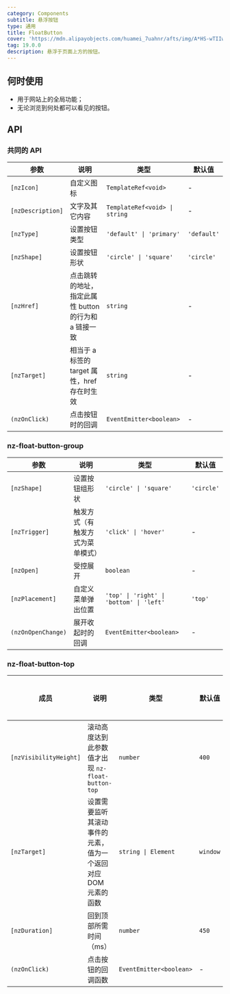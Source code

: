 ```yaml
---
category: Components
subtitle: 悬浮按钮
type: 通用
title: FloatButton
cover: 'https://mdn.alipayobjects.com/huamei_7uahnr/afts/img/A*HS-wTIIwu0kAAAAAAAAAAAAADrJ8AQ/original'
tag: 19.0.0
description: 悬浮于页面上方的按钮。
---
```


## 何时使用

- 用于网站上的全局功能；
- 无论浏览到何处都可以看见的按钮。


## API

### 共同的 API

| 参数                | 说明                               | 类型                            | 默认值         |
|-------------------|----------------------------------|-------------------------------|-------------|
| `[nzIcon]`        | 自定义图标                            | `TemplateRef<void>`           | -           |
| `[nzDescription]` | 文字及其它内容                          | `TemplateRef<void> \| string` | -           |
| `[nzType]`        | 设置按钮类型                           | `'default' \| 'primary'`      | `'default'` |
| `[nzShape]`       | 设置按钮形状                           | `'circle' \| 'square'`        | `'circle'`  |
| `[nzHref]`        | 点击跳转的地址，指定此属性 button 的行为和 a 链接一致 | `string`                      | -           |
| `[nzTarget]`      | 相当于 a 标签的 target 属性，href 存在时生效   | `string`                      | -           |
| `(nzOnClick)`     | 点击按钮时的回调                         | `EventEmitter<boolean>`       | -           |

### nz-float-button-group

| 参数                 | 说明               | 类型                                       | 默认值        |
|--------------------|------------------|------------------------------------------|------------|
| `[nzShape]`        | 设置按钮组形状          | `'circle' \| 'square'`                   | `'circle'` |
| `[nzTrigger]`      | 触发方式（有触发方式为菜单模式） | `'click' \| 'hover'`                     | -          |
| `[nzOpen]`         | 受控展开             | `boolean`                                | -          |
| `[nzPlacement]`    | 自定义菜单弹出位置        | `'top' \| 'right' \| 'bottom' \| 'left'` | `'top'`    |
| `(nzOnOpenChange)` | 展开收起时的回调         | `EventEmitter<boolean>`                  | -          |

### nz-float-button-top

| 成员                     | 说明                                  | 类型                      | 默认值      | 全局配置 |
|------------------------|-------------------------------------|-------------------------|----------|------|
| `[nzVisibilityHeight]` | 滚动高度达到此参数值才出现 `nz-float-button-top` | `number`                | `400`    | ✅    |
| `[nzTarget]`           | 设置需要监听其滚动事件的元素，值为一个返回对应 DOM 元素的函数   | `string \| Element`     | `window` |
| `[nzDuration]`         | 回到顶部所需时间（ms）                        | `number`                | `450`    |
| `(nzOnClick)`          | 点击按钮的回调函数                           | `EventEmitter<boolean>` | -        |
